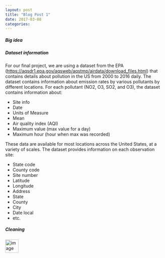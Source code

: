 ```yaml
---
layout: post
title: "Blog Post 1"
date: 2017-03-08
categories:
---
```

##### Big idea

##### Dataset information

For our final project, we are using a dataset from the EPA (https://aqsdr1.epa.gov/aqsweb/aqstmp/airdata/download_files.html) that contains details about pollution in the US from 2000 to 2016 daily. The dataset contains information about emission rates by various pollutants by different locations. For each pollutant (NO2, O3, SO2, and O3), the dataset contains information about:
- Site info
- Date
- Units of Measure
- Mean
- Air quality index (AQI)
- Maximum value (max value for a day)
- Maximum hour (hour when max was recorded)

These data are available for most locations across the United States, at a variety of scales. The dataset provides information on each observation site:
- State code
- County code
- Site number
- Latitude
- Longitude
- Address
- State
- County
- City
- Date local
- etc.


##### Cleaning
<img src="../images/first" alt="image" height="42" width="42">
